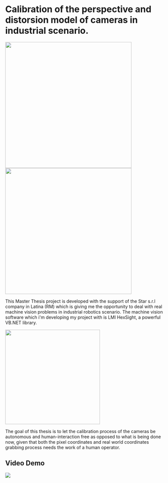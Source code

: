 # Calibration of the perspective and distorsion model of cameras in industrial scenario.

<a href="https://www.dis.uniroma1.it/"><img src="http://www.dis.uniroma1.it/sites/default/files/marchio%20logo%20eng%20jpg.jpg" width="400"></a>
<a href="https://www.icapgroup.it/"><img src="https://www.icapgroup.it/images/logo-dark.png" width="400"></a>

This Master Thesis project is developed with the support of the Star s.r.l company in Latina (RM) which is giving me the opportunity to deal with real machine vision problems in industrial robotics scenario. The machine vision software which i'm developing my project with is LMI HexSight, a powerful VB.NET library.

<a href="https://lmi3d.com/products/gocator/hexsight"><img src="https://external-content.duckduckgo.com/iu/?u=http%3A%2F%2Flmi3d.com%2Fsites%2Fdefault%2Ffiles%2Finline-images%2Flmitechnologieslogo-alt.png&f=1&nofb=1" width="300"></a>

The goal of this thesis is to let the calibration process of the cameras be autonomous and human-interaction free as opposed to what is being done now, given that both the pixel coordinates and real world coordinates grabbing process needs the work of a human operator.


## Video Demo
![](./demo.gif)
